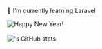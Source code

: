 🌱 I’m currently learning Laravel

![Happy New Year!](https://media2.giphy.com/media/RbDKaczqWovIugyJmW/giphy.gif?cid=ecf05e4781xwp1nq8imrekp3gm17fke7r1whwa5idahnhhrq&rid=giphy.gif&ct=g)
<br>
<br>
!['s GitHub stats](https://github-readme-stats.vercel.app/api?username=zodplugin&hide=contribs,prs&theme=dark)

